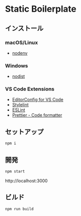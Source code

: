# Static Boilerplate

## インストール

### macOS/Linux

- [nodenv](https://github.com/nodenv/nodenv)

### Windows

- [nodist](https://github.com/nullivex/nodist)

### VS Code Extensions

- [EditorConfig for VS Code](https://marketplace.visualstudio.com/items?itemName=EditorConfig.EditorConfig)
- [Stylelint](https://marketplace.visualstudio.com/items?itemName=stylelint.vscode-stylelint)
- [ESLint](https://marketplace.visualstudio.com/items?itemName=dbaeumer.vscode-eslint)
- [Prettier - Code formatter](https://marketplace.visualstudio.com/items?itemName=esbenp.prettier-vscode)

## セットアップ

```sh
npm i
```

## 開発

```sh
npm start
```

http://localhost:3000

## ビルド

```sh
npm run build
```
